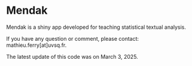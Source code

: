 # Mendak

Mendak is a shiny app developed for teaching statistical textual analysis.

If you have any question or comment, please contact: mathieu.ferry[at]uvsq.fr.

The latest update of this code was on March 3, 2025.
